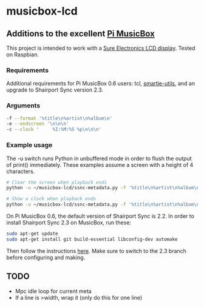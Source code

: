 # musicbox-lcd

## Additions to the excellent [Pi MusicBox](http://pimusicbox.com/)

This project is intended to work with a [Sure Electronics LCD display](http://store.sure-electronics.com/led/led-display/de-lp14112). Tested on Raspbian.

### Requirements
Additional requirements for Pi MusicBox 0.6 users:
tcl, [smartie-utils](https://github.com/celeryclub/smartie-utils), and an upgrade to Shairport Sync version 2.3.

### Arguments
```sh
-f --format '%title\n%artist\n%album\n'
-e --endscreen '\n\n\n'
-c --clock '     %I:%M:%S %p\n\n\n'
```

### Example usage
The -u switch runs Python in unbuffered mode in order to flush the output of print() immediately. These examples assume a screen with a height of 4 characters.

```sh
# Clear the screen when playback ends
python -u ~/musicbox-lcd/ssnc-metadata.py -f '%title\n%artist\n%album\n' -e '\n\n\n' ~/shairport-sync-metadata | tclsh ~/smartie-utils/smartie-tail.tcl -tty /dev/ttyUSB0 -buffer 4

# Show a clock when playback ends
python -u ~/musicbox-lcd/ssnc-metadata.py -f '%title\n%artist\n%album\n' -c '     %I:%M:%S %p\n\n\n' ~/shairport-sync-metadata | tclsh ~/smartie-utils/smartie-tail.tcl -tty /dev/ttyUSB0 -buffer 4
```


On Pi MusicBox 0.6, the default version of Shairport Sync is 2.2. In order to install Shairport Sync 2.3 on MusicBox, run these:

```sh
sudo apt-get update
sudo apt-get install git build-essential libconfig-dev automake
```

Then follow the instructions [here](https://github.com/mikebrady/shairport-sync/tree/2.3). Make sure to switch to the 2.3 branch before configuring and making.

## TODO
* Mpc idle loop for current meta
* If a line is >width, wrap it (only do this for one line)
